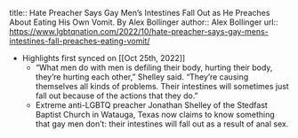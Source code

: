 title:: Hate Preacher Says Gay Men’s Intestines Fall Out as He Preaches About Eating His Own Vomit. By Alex Bollinger
author:: Alex Bollinger
url:: https://www.lgbtqnation.com/2022/10/hate-preacher-says-gay-mens-intestines-fall-preaches-eating-vomit/

- Highlights first synced on [[Oct 25th, 2022]]
	- “What men do with men is defiling their body, hurting their body, they’re hurting each other,” Shelley said. “They’re causing themselves all kinds of problems. Their intestines will sometimes just fall out because of the actions that they do.”
	- Extreme anti-LGBTQ preacher Jonathan Shelley of the Stedfast Baptist Church in Watauga, Texas now claims to know something that gay men don’t: their intestines will fall out as a result of anal sex.